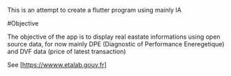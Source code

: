 This is an attempt to create a flutter program using mainly IA

#Objective

The objective of the app is to display real eastate informations using open source data, for now mainly DPE (Diagnostic of Performance Eneregetique) and DVF data (price of latest transaction)

See [https://wwww.etalab.gouv.fr]
